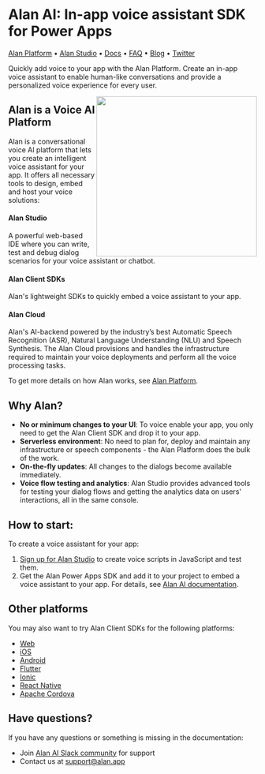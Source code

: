 # Alan AI: In-app voice assistant SDK for Power Apps

[Alan Platform](https://alan.app/) • [Alan Studio](https://studio.alan.app/register) • [Docs](https://alan.app/docs) • [FAQ](https://alan.app/docs/usage/additional/faq) •
[Blog](https://alan.app/blog/) • [Twitter](https://twitter.com/alanvoiceai)

Quickly add voice to your app with the Alan Platform. Create an in-app voice assistant to enable human-like conversations and provide a personalized voice experience for every user.

<img src="https://storage.googleapis.com/alan-public-images/github/tablet-tasks.gif" height="325px" align="right"/>

## Alan is a Voice AI Platform

Alan is a conversational voice AI platform that lets you create an intelligent voice assistant for your app. It offers all necessary tools to design, embed and host your voice solutions:

#### Alan Studio
A powerful web-based IDE where you can write, test and debug dialog scenarios for your voice assistant or chatbot.

#### Alan Client SDKs

Alan's lightweight SDKs to quickly embed a voice assistant to your app.

#### Alan Cloud

Alan's AI-backend powered by the industry’s best Automatic Speech Recognition (ASR), Natural Language Understanding (NLU) and Speech Synthesis. The Alan Cloud provisions and handles the infrastructure required to maintain your voice deployments and perform all the voice processing tasks.

To get more details on how Alan works, see <a href="https://alan.app/platform" target="_blank">Alan Platform</a>.

## Why Alan?

* **No or minimum changes to your UI**: To voice enable your app, you only need to get the Alan Client SDK and drop it to your app.
* **Serverless environment**: No need to plan for, deploy and maintain any infrastructure or speech components - the Alan Platform does the bulk of the work.
* **On-the-fly updates**: All changes to the dialogs become available immediately.
* **Voice flow testing and analytics**: Alan Studio provides advanced tools for testing your dialog flows and getting the analytics data on users' interactions, all in the same console.

## How to start:

To create a voice assistant for your app:

1. <a href="https://studio.alan.app/register" target="_blank">Sign up for Alan Studio</a> to create voice scripts in JavaScript and test them.
2. Get the Alan Power Apps SDK and add it to your project to embed a voice assistant to your app. For details, see <a href="https://alan.app/docs/client-api/pcf/powerapps" target="_blank">Alan AI documentation</a>.

## Other platforms

You may also want to try Alan Client SDKs for the following platforms:

* [Web](https://github.com/alan-ai/alan-sdk-web)
* [iOS](https://github.com/alan-ai/alan-sdk-ios)
* [Android](https://github.com/alan-ai/alan-sdk-android)
* [Flutter](https://github.com/alan-ai/alan-sdk-flutter)
* [Ionic](https://github.com/alan-ai/alan-sdk-ionic)
* [React Native](https://github.com/alan-ai/alan-sdk-reactnative)
* [Apache Cordova](https://github.com/alan-ai/alan-sdk-cordova)


## Have questions?

If you have any questions or something is missing in the documentation:
- Join [Alan AI Slack community](https://app.slack.com/client/TL55N530A) for support
- Contact us at [support@alan.app](mailto:support@alan.app)